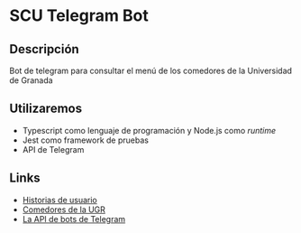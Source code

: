 # SCU Telegram Bot

## Descripción

Bot de telegram para consultar el menú de los comedores de la Universidad de Granada

## Utilizaremos

- Typescript como lenguaje de programación y Node.js como _runtime_
- Jest como framework de pruebas
- API de Telegram 

## Links

- [Historias de usuario](/HU)
- [Comedores de la UGR](http://scu.ugr.es/)
- [La API de bots de Telegram](https://core.telegram.org/bots)

